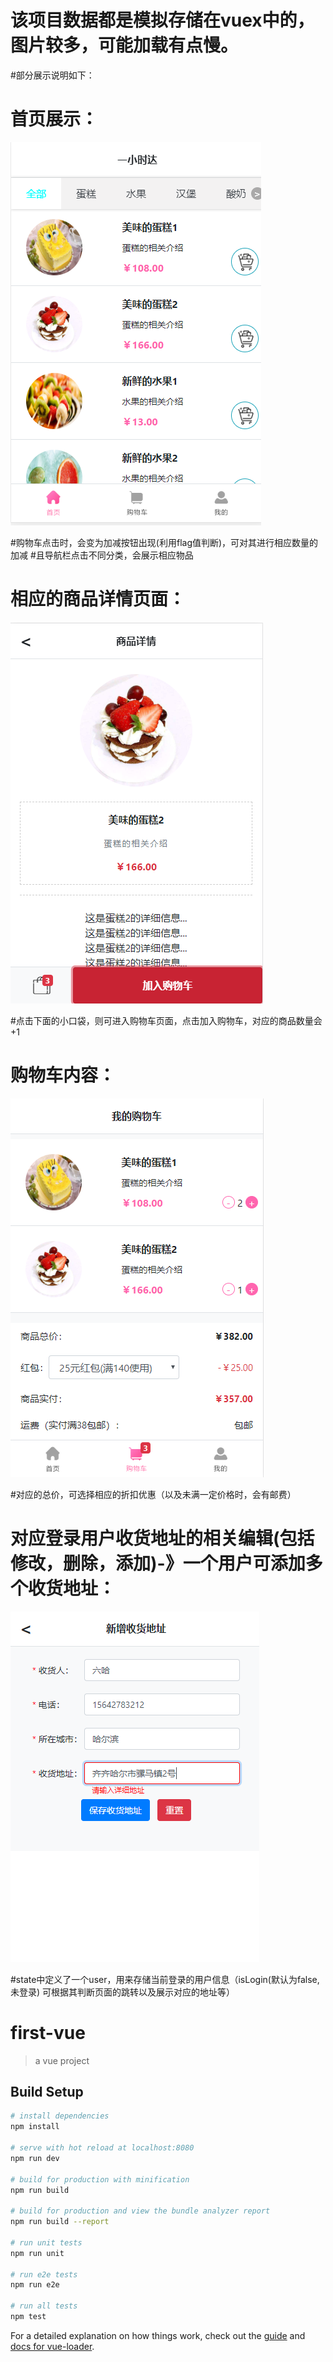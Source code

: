 # 该项目数据都是模拟存储在vuex中的，图片较多，可能加载有点慢。
#部分展示说明如下：
# 首页展示：
![image](https://github.com/enaat/faster-order/blob/master/src/assets/firstPage.png)

#购物车点击时，会变为加减按钮出现(利用flag值判断)，可对其进行相应数量的加减
#且导航栏点击不同分类，会展示相应物品
# 相应的商品详情页面：
![image](https://github.com/enaat/faster-order/blob/master/src/assets/details.png)

#点击下面的小口袋，则可进入购物车页面，点击加入购物车，对应的商品数量会+1

# 购物车内容：
![image](https://github.com/enaat/faster-order/blob/master/src/assets/carts.png)

#对应的总价，可选择相应的折扣优惠（以及未满一定价格时，会有邮费）

# 对应登录用户收货地址的相关编辑(包括修改，删除，添加)-》一个用户可添加多个收货地址：
![image](https://github.com/enaat/faster-order/blob/master/src/assets/addAddress.png)

#state中定义了一个user，用来存储当前登录的用户信息（isLogin(默认为false,未登录) 可根据其判断页面的跳转以及展示对应的地址等）


# first-vue

> a vue project

## Build Setup

``` bash
# install dependencies
npm install

# serve with hot reload at localhost:8080
npm run dev

# build for production with minification
npm run build

# build for production and view the bundle analyzer report
npm run build --report

# run unit tests
npm run unit

# run e2e tests
npm run e2e

# run all tests
npm test
```

For a detailed explanation on how things work, check out the [guide](http://vuejs-templates.github.io/webpack/) and [docs for vue-loader](http://vuejs.github.io/vue-loader).
